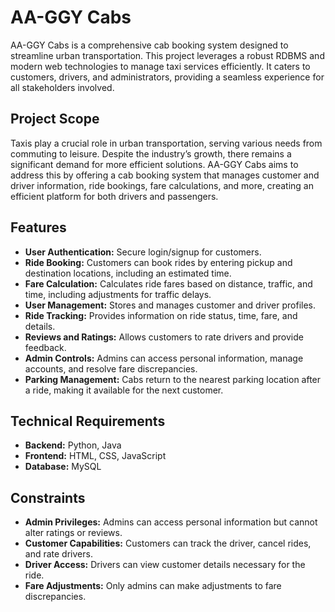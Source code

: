 # AA-GGY Cabs

AA-GGY Cabs is a comprehensive cab booking system designed to streamline urban transportation. This project leverages a robust RDBMS and modern web technologies to manage taxi services efficiently. It caters to customers, drivers, and administrators, providing a seamless experience for all stakeholders involved.

## Project Scope

Taxis play a crucial role in urban transportation, serving various needs from commuting to leisure. Despite the industry’s growth, there remains a significant demand for more efficient solutions. AA-GGY Cabs aims to address this by offering a cab booking system that manages customer and driver information, ride bookings, fare calculations, and more, creating an efficient platform for both drivers and passengers.

## Features

- **User Authentication:** Secure login/signup for customers.
- **Ride Booking:** Customers can book rides by entering pickup and destination locations, including an estimated time.
- **Fare Calculation:** Calculates ride fares based on distance, traffic, and time, including adjustments for traffic delays.
- **User Management:** Stores and manages customer and driver profiles.
- **Ride Tracking:** Provides information on ride status, time, fare, and details.
- **Reviews and Ratings:** Allows customers to rate drivers and provide feedback.
- **Admin Controls:** Admins can access personal information, manage accounts, and resolve fare discrepancies.
- **Parking Management:** Cabs return to the nearest parking location after a ride, making it available for the next customer.

## Technical Requirements

- **Backend:** Python, Java
- **Frontend:** HTML, CSS, JavaScript
- **Database:** MySQL

## Constraints

- **Admin Privileges:** Admins can access personal information but cannot alter ratings or reviews.
- **Customer Capabilities:** Customers can track the driver, cancel rides, and rate drivers.
- **Driver Access:** Drivers can view customer details necessary for the ride.
- **Fare Adjustments:** Only admins can make adjustments to fare discrepancies.
